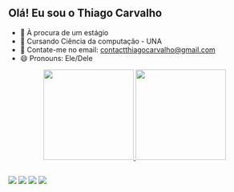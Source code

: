 ##  Olá! Eu sou o Thiago Carvalho

- 🔭 À procura de um estágio
- 🌱 Cursando Ciência da computação - UNA
- 👯 Contate-me no email: contactthiagocarvalho@gmail.com
- 😄 Pronouns: Ele/Dele

<div align="center">
  <a href="https://github.com/ImThigas">
  <img height="180em" src="https://github-readme-stats.vercel.app/api?username=ImThigas&show_icons=true&theme=dark&include_all_commits=true&count_private=true"/>
  <img height="180em" src="https://github-readme-stats.vercel.app/api/top-langs/?username=ImThigas&layout=compact&langs_count=7&theme=dark"/>
</div>
  
  
##
 
<div>
  <a href="https://www.instagram.com/maciel_thiagoo" target="_blank"><img src="https://img.shields.io/badge/-Instagram-%23E4405F?style=for-the-badge&logo=instagram&logoColor=white" target="_blank"></a>
  <a href = "mailto:contactthiagocarvalho@gmail.com"><img src="https://img.shields.io/badge/-Gmail-%23333?style=for-the-badge&logo=gmail&logoColor=white" target="_blank"></a>
  <a href="https://www.linkedin.com/in/thiago-carvalho-999819232" target="_blank"><img src="https://img.shields.io/badge/-LinkedIn-%230077B5?style=for-the-badge&logo=linkedin&logoColor=white" target="_blank"></a>
  <a href="https://www.github.com/ImThigas" target"_blank"><img src="https://img.shields.io/badge/GitHub-100000?style=for-the-badge&logo=github&logoColor=white" target="_blank"></a>
</div>
